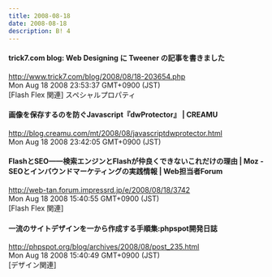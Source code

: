 ```yaml
---
title: 2008-08-18
date: 2008-08-18
description: B! 4
---
```


#### trick7.com blog: Web Designing に Tweener の記事を書きました
http://www.trick7.com/blog/2008/08/18-203654.php<br>
Mon Aug 18 2008 23:53:37 GMT+0900 (JST)<br>
[Flash Flex 関連] スペシャルプロパティ


#### 画像を保存するのを防ぐJavascript『dwProtector』 | CREAMU
http://blog.creamu.com/mt/2008/08/javascriptdwprotector.html<br>
Mon Aug 18 2008 23:42:05 GMT+0900 (JST)<br>


#### FlashとSEO——検索エンジンとFlashが仲良くできないこれだけの理由 | Moz - SEOとインバウンドマーケティングの実践情報 | Web担当者Forum
http://web-tan.forum.impressrd.jp/e/2008/08/18/3742<br>
Mon Aug 18 2008 15:40:55 GMT+0900 (JST)<br>
[Flash Flex 関連]


#### 一流のサイトデザインを一から作成する手順集:phpspot開発日誌
http://phpspot.org/blog/archives/2008/08/post_235.html<br>
Mon Aug 18 2008 15:40:49 GMT+0900 (JST)<br>
[デザイン関連]


